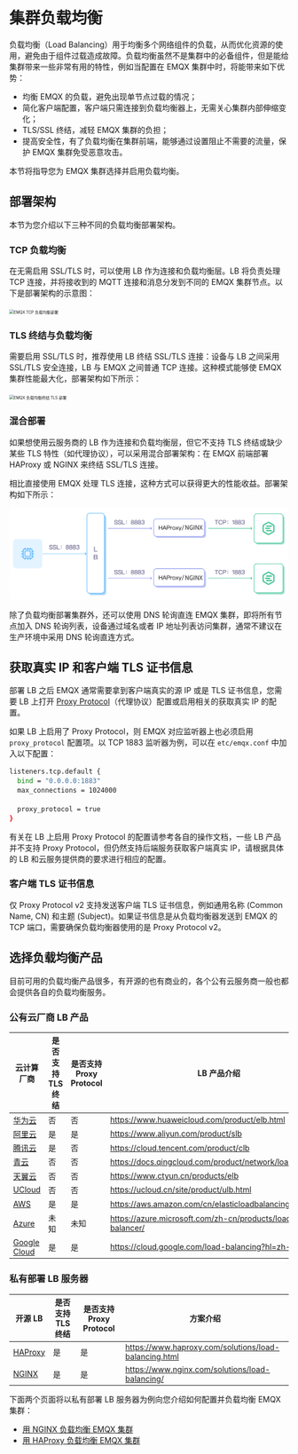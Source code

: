 # 集群负载均衡

负载均衡（Load Balancing）用于均衡多个网络组件的负载，从而优化资源的使用，避免由于组件过载造成故障。负载均衡虽然不是集群中的必备组件，但是能给集群带来一些非常有用的特性，例如当配置在 EMQX 集群中时，将能带来如下优势：

- 均衡 EMQX 的负载，避免出现单节点过载的情况；
- 简化客户端配置，客户端只需连接到负载均衡器上，无需关心集群内部伸缩变化；
- TLS/SSL 终结，减轻 EMQX 集群的负担；
- 提高安全性，有了负载均衡在集群前端，能够通过设置阻止不需要的流量，保护 EMQX 集群免受恶意攻击。

本节将指导您为 EMQX 集群选择并启用负载均衡。

## 部署架构

本节为您介绍以下三种不同的负载均衡部署架构。

### TCP 负载均衡

在无需启用 SSL/TLS 时，可以使用 LB 作为连接和负载均衡层。LB 将负责处理 TCP 连接，并将接收到的 MQTT 连接和消息分发到不同的 EMQX 集群节点。以下是部署架构的示意图：

<img src="./assets/lb_2.png" alt="EMQX TCP 负载均衡部署" style="zoom: 50%;" />

### TLS 终结与负载均衡

需要启用 SSL/TLS 时，推荐使用 LB 终结 SSL/TLS 连接：设备与 LB 之间采用 SSL/TLS 安全连接，LB 与 EMQX 之间普通 TCP 连接。这种模式能够使 EMQX 集群性能最大化，部署架构如下所示：

<img src="./assets/lb_3.png" alt="EMQX 负载均衡终结 TLS 部署" style="zoom: 50%;" />

### 混合部署

如果想使用云服务商的 LB 作为连接和负载均衡层，但它不支持 TLS 终结或缺少某些 TLS 特性（如代理协议），可以采用混合部署架构：在 EMQX 前端部署 HAProxy 或 NGINX 来终结 SSL/TLS 连接。

相比直接使用 EMQX 处理 TLS 连接，这种方式可以获得更大的性能收益。部署架构如下所示：

![lb_6](./assets/lb_6.png)

除了负载均衡部署集群外，还可以使用 DNS 轮询直连 EMQX 集群，即将所有节点加入 DNS 轮询列表，设备通过域名或者 IP 地址列表访问集群，通常不建议在生产环境中采用 DNS 轮询直连方式。

## 获取真实 IP 和客户端 TLS 证书信息

部署 LB 之后 EMQX 通常需要拿到客户端真实的源 IP 或是 TLS 证书信息，您需要 LB 上打开 [Proxy Protocol](https://www.haproxy.com/blog/haproxy/proxy-protocol)（代理协议）配置或启用相关的获取真实 IP 的配置。

如果 LB 上启用了 Proxy Protocol，则 EMQX 对应监听器上也必须启用 `proxy_protocol` 配置项。以 TCP 1883 监听器为例，可以在 `etc/emqx.conf` 中加入以下配置：

```bash
listeners.tcp.default {
  bind = "0.0.0.0:1883"
  max_connections = 1024000

  proxy_protocol = true
}
```

有关在 LB 上启用 Proxy Protocol 的配置请参考各自的操作文档，一些 LB 产品并不支持 Proxy Protocol，但仍然支持后端服务获取客户端真实 IP，请根据具体的 LB 和云服务提供商的要求进行相应的配置。

### 客户端 TLS 证书信息

仅 Proxy Protocol v2 支持发送客户端 TLS 证书信息，例如通用名称 (Common Name, CN) 和主题 (Subject)。如果证书信息是从负载均衡器发送到 EMQX 的 TCP 端口，需要确保负载均衡器使用的是 Proxy Protocol v2。

## 选择负载均衡产品

目前可用的负载均衡产品很多，有开源的也有商业的，各个公有云服务商一般也都会提供各自的负载均衡服务。

### 公有云厂商 LB 产品

| 云计算厂商                                | 是否支持 TLS 终结 | 是否支持 Proxy Protocol | LB 产品介绍                                                 |
| ----------------------------------------- | ----------------- | ----------------------- | ----------------------------------------------------------- |
| [华为云](https://www.huaweicloud.com)     | 否                | 否                      | <https://www.huaweicloud.com/product/elb.html>              |
| [阿里云](https://www.aliyun.com)          | 是                | 是                      | <https://www.aliyun.com/product/slb>                        |
| [腾讯云](https://cloud.tencent.com)       | 是                | 否                      | <https://cloud.tencent.com/product/clb>                     |
| [青云](https://qingcloud.com)             | 否                | 否                      | <https://docs.qingcloud.com/product/network/loadbalancer/>  |
| [天翼云](https://www.ctyun.cn)            | 否                | 否                      | <https://www.ctyun.cn/products/elb>                         |
| [UCloud](https://ucloud.cn)               | 否                | 否                      | <https://ucloud.cn/site/product/ulb.html>                   |
| [AWS](https://aws.amazon.com)             | 是                | 是                      | <https://aws.amazon.com/cn/elasticloadbalancing/>           |
| [Azure](https://azure.microsoft.com)      | 未知              | 未知                    | <https://azure.microsoft.com/zh-cn/products/load-balancer/> |
| [Google Cloud](https://cloud.google.com/) | 是                | 是                      | <https://cloud.google.com/load-balancing?hl=zh-cn>          |

### 私有部署 LB 服务器

| 开源 LB                            | 是否支持 TLS 终结 | 是否支持 Proxy Protocol | 方案介绍                                                |
| ---------------------------------- | ----------------- | ----------------------- | ------------------------------------------------------- |
| [HAProxy](https://www.haproxy.org) | 是                | 是                      | <https://www.haproxy.com/solutions/load-balancing.html> |
| [NGINX](https://www.nginx.com)     | 是                | 是                      | <https://www.nginx.com/solutions/load-balancing/>       |

下面两个页面将以私有部署 LB 服务器为例向您介绍如何配置并负载均衡 EMQX 集群：

- [用 NGINX 负载均衡 EMQX 集群](./lb-nginx.md)
- [用 HAProxy 负载均衡 EMQX 集群](./lb-haproxy.md)
